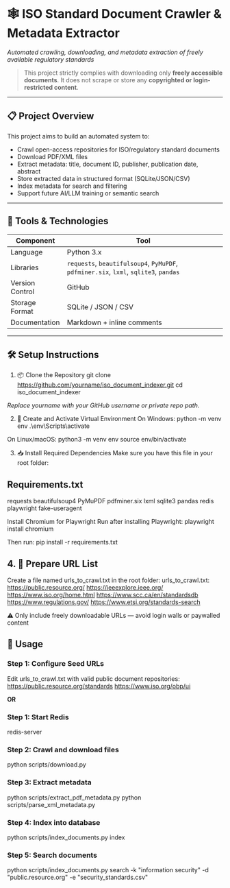 # 🕸️ ISO Standard Document Crawler & Metadata Extractor  
*Automated crawling, downloading, and metadata extraction of freely available regulatory standards*

> This project strictly complies with downloading only **freely accessible documents**. It does not scrape or store any **copyrighted or login-restricted content**.

---

## 📋 Project Overview

This project aims to build an automated system to:
- Crawl open-access repositories for ISO/regulatory standard documents
- Download PDF/XML files
- Extract metadata: title, document ID, publisher, publication date, abstract
- Store extracted data in structured format (SQLite/JSON/CSV)
- Index metadata for search and filtering
- Support future AI/LLM training or semantic search

---

## 🧰 Tools & Technologies

| Component | Tool |
|----------|------|
| Language | Python 3.x |
| Libraries | `requests`, `beautifulsoup4`, `PyMuPDF`, `pdfminer.six`, `lxml`, `sqlite3`, `pandas` |
| Version Control | GitHub |
| Storage Format | SQLite / JSON / CSV |
| Documentation | Markdown + inline comments |

---

## 🛠️ Setup Instructions
1. 📦 Clone the Repository
git clone https://github.com/yourname/iso_document_indexer.git 
cd iso_document_indexer

*Replace yourname with your GitHub username or private repo path.* 

2. 🔧 Create and Activate Virtual Environment
On Windows:
python -m venv env
.\env\Scripts\activate


On Linux/macOS:
python3 -m venv env
source env/bin/activate

3. 📥 Install Required Dependencies
Make sure you have this file in your root folder:

## Requirements.txt
requests
beautifulsoup4
PyMuPDF
pdfminer.six
lxml
sqlite3
pandas
redis
playwright
fake-useragent


Install Chromium for Playwright
Run after installing Playwright: playwright install chromium

Then run:
pip install -r requirements.txt

## 4. 📄 Prepare URL List
Create a file named urls_to_crawl.txt in the root folder:
urls_to_crawl.txt:
https://public.resource.org/
https://ieeexplore.ieee.org/
https://www.iso.org/home.html 
https://www.scc.ca/en/standardsdb 
https://www.regulations.gov/ 
https://www.etsi.org/standards-search 

⚠️ Only include freely downloadable URLs — avoid login walls or paywalled content 


## 🚀 Usage

### Step 1: Configure Seed URLs
Edit urls_to_crawl.txt with valid public document repositories:
https://public.resource.org/standards
https://www.iso.org/obp/ui
          
**OR**

### Step 1: Start Redis
redis-server

### Step 2: Crawl and download files
python scripts/download.py

### Step 3: Extract metadata
python scripts/extract_pdf_metadata.py
python scripts/parse_xml_metadata.py

### Step 4: Index into database
python scripts/index_documents.py index

### Step 5: Search documents
python scripts/index_documents.py search -k "information security" -d "public.resource.org" -e "security_standards.csv"